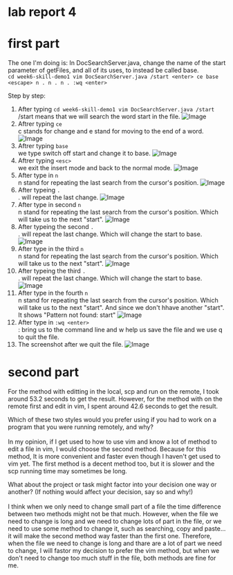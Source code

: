 # lab report 4
# first part
The one I'm doing is: In DocSearchServer.java, change the name of the start parameter of getFiles, and all of its uses, to instead be called base.<br>
`cd week6-skill-demo1
vim DocSearchServer.java
/start <enter> ce base <escape> n . n . n . :wq <enter>`

Step by step:
1. After typing `cd week6-skill-demo1
vim DocSearchServer.java /start` <br>
/start means that we will search the word start in the file.
![Image](lab4r_1.png)
2. Aftrer typing `ce`<br>
c stands for change and e stand for moving to the end of a word. 
![Image](lab4r_ce.png)
3. Aftrer typing `base`<br>
we type switch off start and change it to base.
![Image](lab4r_base.png)
4. Aftrer typing `<esc>`<br>
we exit the insert mode and back to the normal mode.
![Image](lab4r_esc.png)
5. After type in `n`<br>
n stand for repeating the last search from the cursor's position.
![Image](lab4r_n1.png)
6. After typeing `.`<br>
. will repeat the last change.
![Image](lab4r_dot1.png)
7. After type in second `n`<br>
n stand for repeating the last search from the cursor's position. Which will take us to the next "start".
![Image](lab4r_n2.png)
8. After typeing the second `.`<br>
. will repeat the last change. Which will change the start to base.
![Image](lab4r_dot2.png)
9. After type in the third `n`<br>
n stand for repeating the last search from the cursor's position. Which will take us to the next "start".
![Image](lab4r_n3.png)
10.  After typeing the third `.`<br>
. will repeat the last change. Which will change the start to base.
![Image](lab4r_dot3.png)
11. After type in the fourth `n`<br>
n stand for repeating the last search from the cursor's position. Which will take us to the next "start". And since we don't hhave another "start". It shows "Pattern not found: start"
![Image](lab4r_n4.png)
12. After type in `:wq <enter>` <br>
: bring us to the command line and w help us save the file and we use q to quit the file.
13. The screenshot after we quit the file.
![Image](lab4r_aftersave.png)

# second part
For the method with editting in the local, scp and run on the remote, I took around 53.2 seconds to get the result.
However, for the method with on the remote first and edit in vim, I spent around 42.6 seconds to get the result.<br>

Which of these two styles would you prefer using if you had to work on a program that you were running remotely, and why?<br>
<br>
In my opinion, if I get used to how to use vim and know a lot of method to edit a file in vim, I would choose the second method. Because for this method, It is more convenient and faster even though I haven't get used to vim yet. The first method is a decent method too, but it is slower and the scp running time may sometimes be long.

What about the project or task might factor into your decision one way or another? (If nothing would affect your decision, say so and why!)
<br>
<br>
I think when we only need to change small part of a file the time difference between two methods might not be that much. However, when the file we need to change is long and we need to change lots of part in the file, or we need to use some method to change it, such as searching, copy and paste... it will make the second method way faster than the first one. Therefore, when the file we need to change is long and thare are a lot of part we need to change, I will fastor my decision to prefer the vim method, but when we don't need to change too much stuff in the file, both methods are fine for me.
